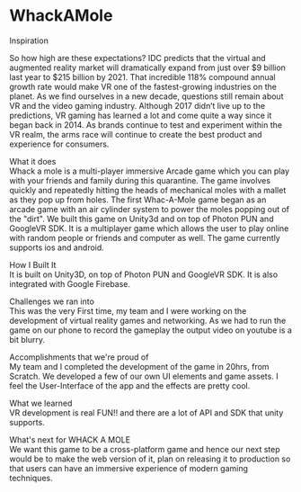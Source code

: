 # WhackAMole


Inspiration

So how high are these expectations? IDC predicts that the virtual and augmented reality market will dramatically expand from just over $9 billion last year to $215 billion by 2021. That incredible 118% compound annual growth rate would make VR one of the fastest-growing industries on the planet. As we find ourselves in a new decade, questions still remain about VR and the video gaming industry. Although 2017 didn’t live up to the predictions, VR gaming has learned a lot and come quite a way since it began back in 2014. As brands continue to test and experiment within the VR realm, the arms race will continue to create the best product and experience for consumers.



What it does<br/>
 Whack a mole is a multi-player immersive Arcade game which you can play with your friends and family during this quarantine. The game involves quickly and repeatedly hitting the heads of mechanical moles with a mallet as they pop up from holes. The first Whac-A-Mole game began as an arcade game with an air cylinder system to power the moles popping out of the "dirt". 
We built this game on Unity3d and on top of Photon PUN and GoogleVR SDK. It is a multiplayer game which allows the user to play online with random people or friends and computer as well. The game currently supports ios and android.


How I Built It<br/>
It is built on Unity3D, on top of Photon PUN and GoogleVR SDK. It is also integrated with Google Firebase.

Challenges we ran into<br/>
This was the very First time, my team and I were working on the development of virtual reality games and networking. As we had to run the game on our phone to record the gameplay the output video on youtube is a bit blurry.

Accomplishments that we're proud of<br/>
My team and I completed the development of the game in 20hrs, from Scratch. We developed a few of our own UI elements and game assets. I feel the User-Interface of the app and the effects are pretty cool.

What we learned<br/>
VR development is real FUN!! and there are a lot of API and SDK that unity supports.

What's next for WHACK A MOLE<br/>
We want this game to be a cross-platform game and hence our next step would be to make the web version of it, plan on releasing it to production so that users can have an immersive experience of modern gaming techniques.


